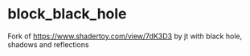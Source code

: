 # block_black_hole
Fork of https://www.shadertoy.com/view/7dK3D3 by jt with black hole, shadows and reflections
